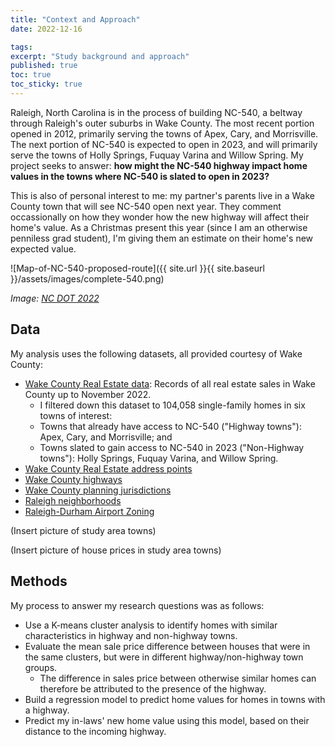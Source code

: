```yaml
---
title: "Context and Approach"
date: 2022-12-16

tags: 
excerpt: "Study background and approach"
published: true
toc: true
toc_sticky: true
---
```


Raleigh, North Carolina is in the process of building NC-540, a beltway through Raleigh's outer suburbs in Wake County. The most recent portion opened in 2012, primarily serving the towns of Apex, Cary, and Morrisville. The next portion of NC-540 is expected to open in 2023, and will primarily serve the towns of Holly Springs, Fuquay Varina and Willow Spring. My project seeks to answer: **how might the NC-540 highway impact home values in the towns where NC-540 is slated to open in 2023?**

This is also of personal interest to me: my partner's parents live in a Wake County town that will see NC-540 open next year. They comment occassionally on how they wonder how the new highway will affect their home's value. As a Christmas present this year (since I am an otherwise penniless grad student), I'm giving them an estimate on their home's new expected value.

![Map-of-NC-540-proposed-route]({{ site.url }}{{ site.baseurl }}/assets/images/complete-540.png)

_Image: [NC DOT 2022](https://www.ncdot.gov/projects/complete-540/Pages/default.aspx)_

## Data
My analysis uses the following datasets, all provided courtesy of Wake County:

* [Wake County Real Estate data](https://www.wakegov.com/departments-government/tax-administration/data-files-statistics-and-reports/real-estate-property-data-files): Records of all real estate sales in Wake County up to November 2022.
  - I filtered down this dataset to 104,058 single-family homes in six towns of interest: 
  -  Towns that already have access to NC-540 ("Highway towns"): Apex, Cary, and Morrisville; and
  -  Towns slated to gain access to NC-540 in 2023 ("Non-Highway towns"): Holly Springs, Fuquay Varina, and Willow Spring.
* [Wake County Real Estate address points](https://data-wake.opendata.arcgis.com/datasets/Wake::address-points/explore?location=35.699997%2C-78.556707%2C2.78)
* [Wake County highways](https://data-wake.opendata.arcgis.com/datasets/Wake::highways-in-wake-county-nc/explore?location=35.794198%2C-78.570954%2C3.54)
* [Wake County planning jurisdictions](https://data.wakegov.com/datasets/Wake::planning-jurisdictions/explore?location=35.771788%2C-78.601100%2C4.00)
* [Raleigh neighborhoods](https://data.wakegov.com/datasets/ral::raleigh-neighborhood-registry-3/explore?location=35.776186%2C-78.638248%2C9.43)
* [Raleigh-Durham Airport Zoning](https://data.wakegov.com/datasets/Wake::airport-zoning/explore?location=35.878029%2C-78.743845%2C5.61)

(Insert picture of study area towns)

(Insert picture of house prices in study area towns)

## Methods
My process to answer my research questions was as follows:
* Use a K-means cluster analysis to identify homes with similar characteristics in highway and non-highway towns.
* Evaluate the mean sale price difference between houses that were in the same clusters, but were in different highway/non-highway town groups.
  - The difference in sales price between otherwise similar homes can therefore be attributed to the presence of the highway.
* Build a regression model to predict home values for homes in towns with a highway.
* Predict my in-laws' new home value using this model, based on their distance to the incoming highway.
